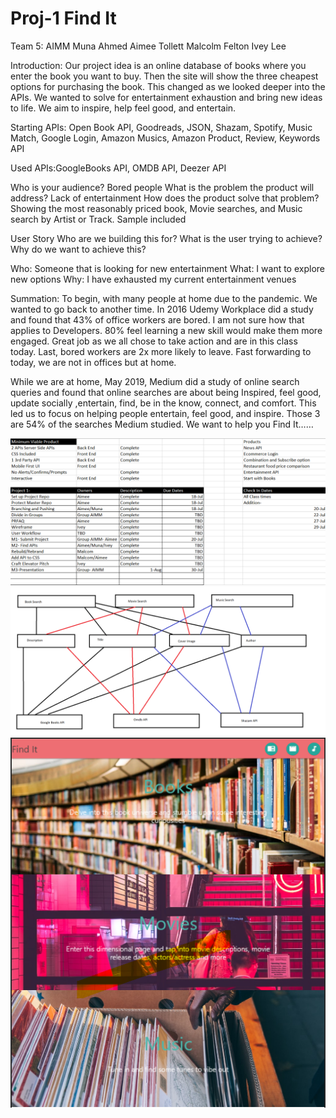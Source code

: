 # Proj-1  Find It

Team 5: AIMM
Muna Ahmed
Aimee Tollett
Malcolm Felton
Ivey Lee


Introduction:
Our project idea is an online database of books where you enter the book you want to buy. Then the site will show the three cheapest options for purchasing the book. This changed as we looked deeper into the APIs. We wanted to solve for entertainment exhaustion and bring new ideas to life. We aim to inspire, help feel good, and entertain. 

Starting APIs: Open Book API, Goodreads, JSON, Shazam, Spotify, Music Match, Google Login, Amazon Musics, Amazon Product, Review, Keywords API

Used APIs:GoogleBooks API, OMDB API, Deezer API


Who is your audience? Bored people
What is the problem the product will address? Lack of entertainment
How does the product solve that problem? Showing the most reasonably priced book, Movie searches, and Music search by Artist or Track. Sample included

User Story
Who are we building this for?
What is the user trying to achieve?
Why do we want to achieve this?

Who: Someone that is looking for new entertainment
What: I want to explore new options 
Why: I have exhausted my current entertainment venues

Summation: To begin, with many people at home due to the pandemic. We wanted to go back to another time. In 2016 Udemy Workplace did a study and found that 43% of office workers are bored. I am not sure how that applies to Developers. 80% feel learning a new skill would make them more engaged. Great job as we all chose to take action and are in this class today. Last, bored workers are 2x more likely to leave. Fast forwarding to today, we are not in offices but at home. 

While we are at home, May 2019, Medium did a study of online search queries and found that online searches are about being Inspired, feel good, update socially ,entertain, find, be in the know, connect, and comfort. This led us to focus on helping people entertain, feel good, and inspire. Those 3 are 54% of the searches Medium studied. We want to help you Find It……

![Image of Working Application](Program.View.png)
![Image of Working Application](Proj-1.2.png)
![Image of Working Application](Screenshot.png)

